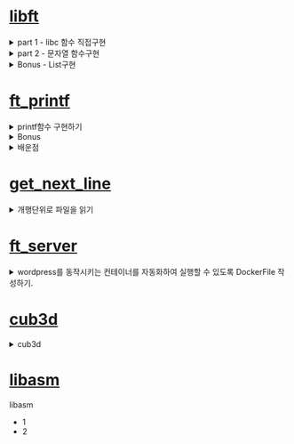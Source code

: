 # [libft](https://velog.io/@pawer/Libft)

<details>
<summary>part 1 - libc 함수 직접구현</summary>
	<ul>
		<li>함수는 원본과 동일한 프로토타입 및 기능을 수행해야 한다. (man page 참조)</li>
		<li>직접 재 정의한 함수들은 실제 libc 함수와 성능적인 차이는 많이난다.</li>
	</ul>
</details>

<details>
<summary>part 2 - 문자열 함수구현</summary>
	<ul>
		<li>문자열 관련 함수 </li>
	</ul>
</details>

<details>
<summary>Bonus - List구현</summary>
	<ul>
		<li>LinkedList와 유사하다. 동일하다고는 볼 수 없다.</li>
		<li>특정 데이터 삭제시(ft_lstdelone) link가 유지되지 않는다.</li>
	</ul>
</details>
	
# [ft_printf](https://velog.io/@pawer/Printf)
<details>
<summary>printf함수 구현하기</summary>
	<ul>
		<li>서식문자 [cspdiuxX%] 구현</li>
		<li>flag [-0.*] 구현</li>
	</ul>
</details>
<details>
<summary>Bonus</summary>
	<ul>
		<li>서식문자 [nfge] 구현 => nf 구현, ge는 안함. </li>
		<li>flag [# +] 구현</li>
		<li>길이 [l ll h hh] 구현</li>
	</ul>
</details>

<details>
<summary>배운점</summary>
	<ul>
		<li>printf 구조 이해하기.</li>
		<li>가변인자 사용하기.</li>
		<li>컴퓨터에서 실수를 표현하는 방법(부동 소수점 표현방식)</li>
		<li>Bankers's Rounding</li>
	</ul>
</details>

# [get_next_line](https://velog.io/@pawer/getnextline)

<details>
<summary>개행단위로 파일을 읽기</summary>
	<ul>
		<li>read함수 이해하기. (buf에 fd의 내용을 BUFFER_SIZE만큼 읽는다.)</li>
		<li>static 키워드 이해하기.</li>
	</ul>
</details>

# [ft_server](https://velog.io/@pawer/FTSERVER)

<details>
<summary>wordpress를 동작시키는 컨테이너를 자동화하여 실행할 수 있도록 DockerFile 작성하기.</summary>
	<ul>
		<li>os => debian:buster</li>
		<li>web-server => nginx</li>
		<li>dbms => mariadb(mysql)</li>
		<li>CGI기능을 쓰기위한 프로그램 => php7.3-fpm</li>
		<li>php랑 mysql이랑 연동하는 프로그램 => php-mysql</li>
	</ul>
</details>

# [cub3d](https://velog.io/@pawer/Cub3d)

<details>
<summary>cub3d</summary>
	<ul>
		<li><a href="https://ko.wikipedia.org/wiki/OpenGL">OpenGL</a>을 활용하여, 3d그래픽 표현하기</li>
		<li>[레이케스팅](https://lodev.org/cgtutor/raycasting.html)구현</li>
	</ul>
</details>

# [libasm](https://velog.io/@pawer/libasm)
<summary>libasm</summary>
	<ul>
		<li>1</li>
		<li>2</li>
	</ul>
</details>

